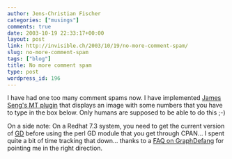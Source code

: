 ```yaml
---
author: Jens-Christian Fischer
categories: ["musings"]
comments: true
date: 2003-10-19 22:33:17+00:00
layout: post
link: http://invisible.ch/2003/10/19/no-more-comment-spam/
slug: no-more-comment-spam
tags: ["blog"]
title: No more comment spam
type: post
wordpress_id: 196
---
```


I have had one too many comment spams now. I have implemented [James Seng's MT plugin](http://james.seng.cc/archives/000145.html)  that displays an image with some numbers that you have to type in the box below. Only humans are supposed to be able to do this ;-)

On a side note: On a Redhat 7.3 system, you need to get the current version of [GD](http://www.boutell.com/gd/) before using the perl GD module that you get through CPAN... I spent quite a bit of time tracking that down... thanks to a [FAQ on GraphDefang](http://www.bl.org/~jpk/graphdefang/faq.html) for pointing me in the right direction.
